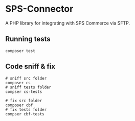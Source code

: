 # SPS-Connector

A PHP library for integrating with SPS Commerce via SFTP.

## Running tests

```shell
composer test
```

## Code sniff & fix

```shell
# sniff src folder
composer cs
# sniff tests folder
compser cs-tests

# fix src folder
composer cbf
# fix tests folder
compser cbf-tests
```
